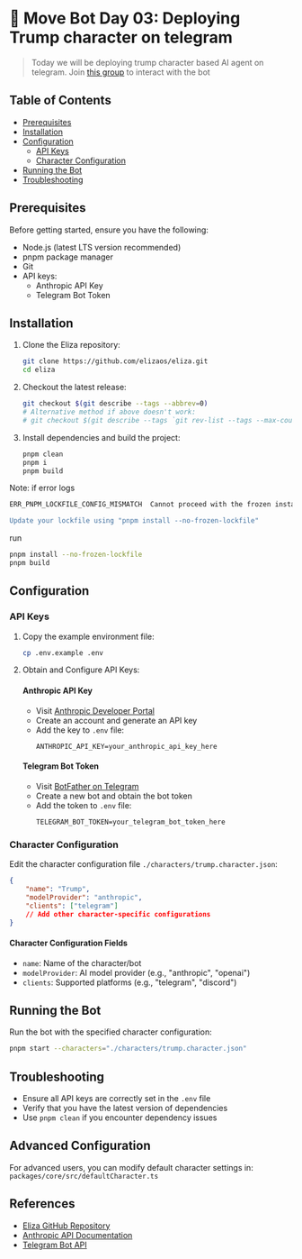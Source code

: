 # 🤖 Move Bot Day 03: Deploying Trump character on telegram
> Today we will be deploying trump character based AI agent on telegram. Join [this group](https://t.me/+HzTYUNYoQaM0YjQ1) to interact with the bot
## Table of Contents
- [Prerequisites](#prerequisites)
- [Installation](#installation)
- [Configuration](#configuration)
  - [API Keys](#api-keys)
  - [Character Configuration](#character-configuration)
- [Running the Bot](#running-the-bot)
- [Troubleshooting](#troubleshooting)

## Prerequisites

Before getting started, ensure you have the following:

- Node.js (latest LTS version recommended)
- pnpm package manager
- Git
- API keys:
  - Anthropic API Key
  - Telegram Bot Token

## Installation

1. Clone the Eliza repository:
   ```bash
   git clone https://github.com/elizaos/eliza.git
   cd eliza
   ```

2. Checkout the latest release:
   ```bash
   git checkout $(git describe --tags --abbrev=0)
   # Alternative method if above doesn't work:
   # git checkout $(git describe --tags `git rev-list --tags --max-count=1`)
   ```

3. Install dependencies and build the project:
   ```bash
   pnpm clean
   pnpm i
   pnpm build
   ```

Note: if error logs 
```bash
ERR_PNPM_LOCKFILE_CONFIG_MISMATCH  Cannot proceed with the frozen installation. The current "overrides" configuration doesn't match the value found in the lockfile

Update your lockfile using "pnpm install --no-frozen-lockfile"
```

run 
```bash
pnpm install --no-frozen-lockfile
pnpm build
```


## Configuration

### API Keys

1. Copy the example environment file:
   ```bash
   cp .env.example .env
   ```

2. Obtain and Configure API Keys:

   #### Anthropic API Key
   - Visit [Anthropic Developer Portal](https://docs.anthropic.com/en/api/getting-started)
   - Create an account and generate an API key
   - Add the key to `.env` file:
     ```
     ANTHROPIC_API_KEY=your_anthropic_api_key_here
     ```

   #### Telegram Bot Token
   - Visit [BotFather on Telegram](https://t.me/botfather)
   - Create a new bot and obtain the bot token
   - Add the token to `.env` file:
     ```
     TELEGRAM_BOT_TOKEN=your_telegram_bot_token_here
     ```

### Character Configuration

Edit the character configuration file `./characters/trump.character.json`:

```json
{
    "name": "Trump",
    "modelProvider": "anthropic",
    "clients": ["telegram"]
    // Add other character-specific configurations
}
```

#### Character Configuration Fields
- `name`: Name of the character/bot
- `modelProvider`: AI model provider (e.g., "anthropic", "openai")
- `clients`: Supported platforms (e.g., "telegram", "discord")

## Running the Bot

Run the bot with the specified character configuration:

```bash
pnpm start --characters="./characters/trump.character.json"
```

## Troubleshooting

- Ensure all API keys are correctly set in the `.env` file
- Verify that you have the latest version of dependencies
- Use `pnpm clean` if you encounter dependency issues

## Advanced Configuration

For advanced users, you can modify default character settings in:
`packages/core/src/defaultCharacter.ts`

## References

- [Eliza GitHub Repository](https://github.com/elizaOS/eliza)
- [Anthropic API Documentation](https://docs.anthropic.com/en/api/getting-started)
- [Telegram Bot API](https://core.telegram.org/api)

